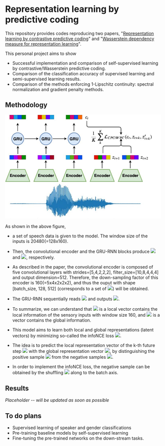 # Representation learning by predictive coding

This repository provides codes reproducing two papers, "[Representation learning by contrastive predictive coding](https://arxiv.org/abs/1807.03748)" and "[Wasserstein dependency measure for representation learning](https://arxiv.org/abs/1903.11780)". 

This personal project aims to show
* Successful implementation and comparison of self-supervised learning by contrastive/Wasserstein predictive coding. 
* Comparison of the classification accuracy of supervised learning and semi-supervised learning results. 
* Comparison of the methods enforcing 1-Lipschitz continuity: spectral normalization and gradient penalty methods. 

## Methodology

![](predictive_coding.jpg)

As shown in the above figure,

* a set of speech data is given to the model. The window size of the inputs is 20480(=128x160). 

* Then, the convolutional encoder and the GRU-RNN blocks produce ![](http://www.sciweavers.org/upload/Tex2Img_1570607635/eqn.png) and ![](http://www.sciweavers.org/upload/Tex2Img_1570607691/eqn.png), respectively. 

* As described in the paper, the convolutional encoder is composed of five convolutional layers with strides=\[5,4,2,2,2\], filter_size=\[10,8,4,4,4\] and output dimension=512. Therefore, the down-sampling factor of this encoder is 160(=5x4x2x2x2), and thus the ouput with shape \[batch_size, 128, 512\] (corresponds to a set of ![](http://www.sciweavers.org/upload/Tex2Img_1570607635/eqn.png)) will be obtained.

* The GRU-RNN sequentially reads ![](http://www.sciweavers.org/upload/Tex2Img_1570607635/eqn.png) and outputs ![](http://www.sciweavers.org/upload/Tex2Img_1570607691/eqn.png). 

* To summarize, we can understand that ![](http://www.sciweavers.org/upload/Tex2Img_1570607635/eqn.png) is a local vector contains the local information of the sensory inputs with window size 160, and ![](http://www.sciweavers.org/upload/Tex2Img_1570607691/eqn.png) is a vector contains the global information.

* This model aims to learn both local and global representations (latent vectors) by minimizing so-called the infoNCE loss ![](http://www.sciweavers.org/upload/Tex2Img_1570608606/eqn.png). 

* The idea is to predict the local representation vector of the k-th future step ![](http://www.sciweavers.org/upload/Tex2Img_1570608830/eqn.png) with the global representation vector ![](http://www.sciweavers.org/upload/Tex2Img_1570607691/eqn.png), by distinguishing the positive sample ![](http://www.sciweavers.org/upload/Tex2Img_1570608830/eqn.png) from the negative samples ![](http://www.sciweavers.org/upload/Tex2Img_1570608888/eqn.png). 

* In order to implement the infoNCE loss, the negative sample can be obtained by the shuffling ![](http://www.sciweavers.org/upload/Tex2Img_1570608830/eqn.png) along to the batch axis. 

## Results

*Placeholder -- will be updated as soon as possible*

## To do plans

* Supervised learning of speaker and gender classifications 
* Pre-training baseline models by self-supervised learning
* Fine-tuning the pre-trained networks on the down-stream tasks.

